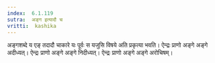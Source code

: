 ```yaml
---
index:  6.1.119
sutra:  अङ्ग इत्यादौ च
vritti:  kashika 
---
```


अङ्गशब्दे य एङ् तदादौ चाकारे यः पूर्वः स यजुसि विषये अति प्रकृत्या भवति। ऐन्द्रः प्राणो अङ्गे अङ्गे अदीध्यत्। ऐन्द्रः प्राणो अङ्गे अङ्गे निदीध्यत्। ऐन्द्रः प्राणो अङ्गे अङ्गे अरोचिषम्।

